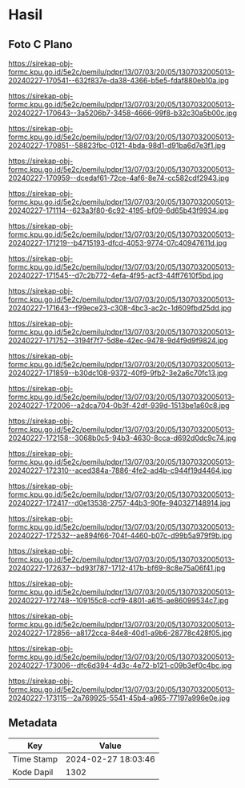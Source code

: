 # Hasil

## Foto C Plano

https://sirekap-obj-formc.kpu.go.id/5e2c/pemilu/pdpr/13/07/03/20/05/1307032005013-20240227-170541--632f837e-da38-4366-b5e5-fdaf880eb10a.jpg

https://sirekap-obj-formc.kpu.go.id/5e2c/pemilu/pdpr/13/07/03/20/05/1307032005013-20240227-170643--3a5206b7-3458-4666-99f8-b32c30a5b00c.jpg

https://sirekap-obj-formc.kpu.go.id/5e2c/pemilu/pdpr/13/07/03/20/05/1307032005013-20240227-170851--58823fbc-0121-4bda-98d1-d91ba6d7e3f1.jpg

https://sirekap-obj-formc.kpu.go.id/5e2c/pemilu/pdpr/13/07/03/20/05/1307032005013-20240227-170959--dcedaf61-72ce-4af6-8e74-cc582cdf2943.jpg

https://sirekap-obj-formc.kpu.go.id/5e2c/pemilu/pdpr/13/07/03/20/05/1307032005013-20240227-171114--623a3f80-6c92-4195-bf09-6d65b43f9934.jpg

https://sirekap-obj-formc.kpu.go.id/5e2c/pemilu/pdpr/13/07/03/20/05/1307032005013-20240227-171219--b4715193-dfcd-4053-9774-07c40947611d.jpg

https://sirekap-obj-formc.kpu.go.id/5e2c/pemilu/pdpr/13/07/03/20/05/1307032005013-20240227-171545--d7c2b772-4efa-4f95-acf3-44ff7610f5bd.jpg

https://sirekap-obj-formc.kpu.go.id/5e2c/pemilu/pdpr/13/07/03/20/05/1307032005013-20240227-171643--f99ece23-c308-4bc3-ac2c-1d609fbd25dd.jpg

https://sirekap-obj-formc.kpu.go.id/5e2c/pemilu/pdpr/13/07/03/20/05/1307032005013-20240227-171752--3194f7f7-5d8e-42ec-9478-9d4f9d9f9824.jpg

https://sirekap-obj-formc.kpu.go.id/5e2c/pemilu/pdpr/13/07/03/20/05/1307032005013-20240227-171859--b30dc108-9372-40f9-9fb2-3e2a6c70fc13.jpg

https://sirekap-obj-formc.kpu.go.id/5e2c/pemilu/pdpr/13/07/03/20/05/1307032005013-20240227-172006--a2dca704-0b3f-42df-939d-1513be1a60c8.jpg

https://sirekap-obj-formc.kpu.go.id/5e2c/pemilu/pdpr/13/07/03/20/05/1307032005013-20240227-172158--3068b0c5-94b3-4630-8cca-d692d0dc9c74.jpg

https://sirekap-obj-formc.kpu.go.id/5e2c/pemilu/pdpr/13/07/03/20/05/1307032005013-20240227-172310--aced384a-7886-4fe2-ad4b-c944f19d4464.jpg

https://sirekap-obj-formc.kpu.go.id/5e2c/pemilu/pdpr/13/07/03/20/05/1307032005013-20240227-172417--d0e13538-2757-44b3-90fe-940327148914.jpg

https://sirekap-obj-formc.kpu.go.id/5e2c/pemilu/pdpr/13/07/03/20/05/1307032005013-20240227-172532--ae894f66-704f-4460-b07c-d99b5a979f9b.jpg

https://sirekap-obj-formc.kpu.go.id/5e2c/pemilu/pdpr/13/07/03/20/05/1307032005013-20240227-172637--bd93f787-1712-417b-bf69-8c8e75a06f41.jpg

https://sirekap-obj-formc.kpu.go.id/5e2c/pemilu/pdpr/13/07/03/20/05/1307032005013-20240227-172748--109155c8-ccf9-4801-a615-ae86099534c7.jpg

https://sirekap-obj-formc.kpu.go.id/5e2c/pemilu/pdpr/13/07/03/20/05/1307032005013-20240227-172856--a8172cca-84e8-40d1-a9b6-28778c428f05.jpg

https://sirekap-obj-formc.kpu.go.id/5e2c/pemilu/pdpr/13/07/03/20/05/1307032005013-20240227-173006--dfc6d394-4d3c-4e72-b121-c09b3ef0c4bc.jpg

https://sirekap-obj-formc.kpu.go.id/5e2c/pemilu/pdpr/13/07/03/20/05/1307032005013-20240227-173115--2a769925-5541-45b4-a965-77197a996e0e.jpg


## Metadata

| Key        | Value               |
| ---------- | ------------------- |
| Time Stamp | 2024-02-27 18:03:46 |
| Kode Dapil | 1302                |



